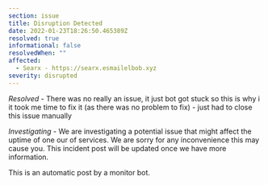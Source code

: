 ```yaml
---
section: issue
title: Disruption Detected
date: 2022-01-23T18:26:50.465389Z
resolved: true
informational: false
resolvedWhen: ""
affected:
  - Searx - https://searx.esmailelbob.xyz
severity: disrupted
---
```

*Resolved* - There was no really an issue, it just bot got stuck so this is why i it took me time to fix it (as there was no problem to fix) - just had to close this issue manually

*Investigating* - We are investigating a potential issue that might affect the uptime of one our of services. We are sorry for any inconvenience this may cause you. This incident post will be updated once we have more information.

This is an automatic post by a monitor bot.
        
